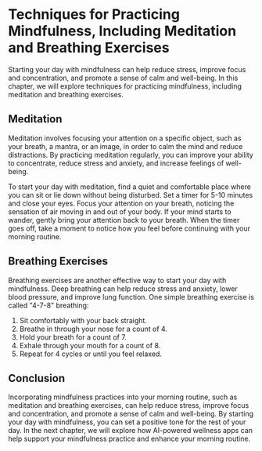 Techniques for Practicing Mindfulness, Including Meditation and Breathing Exercises
==================================================================================================================================

Starting your day with mindfulness can help reduce stress, improve focus and concentration, and promote a sense of calm and well-being. In this chapter, we will explore techniques for practicing mindfulness, including meditation and breathing exercises.

Meditation
----------

Meditation involves focusing your attention on a specific object, such as your breath, a mantra, or an image, in order to calm the mind and reduce distractions. By practicing meditation regularly, you can improve your ability to concentrate, reduce stress and anxiety, and increase feelings of well-being.

To start your day with meditation, find a quiet and comfortable place where you can sit or lie down without being disturbed. Set a timer for 5-10 minutes and close your eyes. Focus your attention on your breath, noticing the sensation of air moving in and out of your body. If your mind starts to wander, gently bring your attention back to your breath. When the timer goes off, take a moment to notice how you feel before continuing with your morning routine.

Breathing Exercises
-------------------

Breathing exercises are another effective way to start your day with mindfulness. Deep breathing can help reduce stress and anxiety, lower blood pressure, and improve lung function. One simple breathing exercise is called "4-7-8" breathing:

1. Sit comfortably with your back straight.
2. Breathe in through your nose for a count of 4.
3. Hold your breath for a count of 7.
4. Exhale through your mouth for a count of 8.
5. Repeat for 4 cycles or until you feel relaxed.

Conclusion
----------

Incorporating mindfulness practices into your morning routine, such as meditation and breathing exercises, can help reduce stress, improve focus and concentration, and promote a sense of calm and well-being. By starting your day with mindfulness, you can set a positive tone for the rest of your day. In the next chapter, we will explore how AI-powered wellness apps can help support your mindfulness practice and enhance your morning routine.
